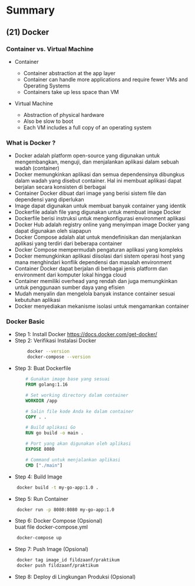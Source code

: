 # Summary

## (21) Docker


### Container vs. Virtual Machine 
- Container
    - Container abstraction at the app layer
    - Container can handle more applications and require fewer VMs and Operating Systems
    - Containers take up less space than VM

- Virtual Machine
    - Abstraction of physical hardware
    - Also be slow to boot
    - Each VM includes a full copy of an operating system

### What is Docker ?
- Docker adalah platform open-source yang digunakan untuk mengembangkan, menguji, dan menjalankan aplikasi dalam sebuah wadah (container)
- Docker memungkinkan aplikasi dan semua dependensinya dibungkus dalam wadah yang disebut container. Hal ini membuat aplikasi dapat berjalan secara konsisten di berbagai
- Container Docker dibuat dari image yang berisi sistem file dan dependensi yang diperlukan
- Image dapat digunakan untuk membuat banyak container yang identik
- Dockerfile adalah file yang digunakan untuk membuat image Docker
- Dockerfile berisi instruksi untuk mengkonfigurasi environment aplikasi
- Docker Hub adalah registry online yang menyimpan image Docker yang dapat digunakan oleh siapapun
- Docker Compose adalah alat untuk mendefinisikan dan menjalankan aplikasi yang terdiri dari beberapa container
- Docker Compose mempermudah pengaturan aplikasi yang kompleks
- Docker memungkinkan aplikasi diisolasi dari sistem operasi host yang mana menghindari konflik dependensi dan masalah environment
- Container Docker dapat berjalan di berbagai jenis platform dan environment dari komputer lokal hingga cloud
- Container memiliki overhead yang rendah dan juga memungkinkan untuk penggunaan sumber daya yang efisien
- Mudah menyalin dan mengelola banyak instance container sesuai kebutuhan aplikasi
- Docker menyediakan mekanisme isolasi untuk mengamankan container

### Docker Basic
- Step 1: Install Docker https://docs.docker.com/get-docker/
- Step 2: Verifikasi Instalasi Docker <br>
```bash
        docker --version
        docker-compose --version
```
- Step 3: Buat Dockerfile <br>
    ```Dockerfile
        # Gunakan image base yang sesuai
        FROM golang:1.16

        # Set working directory dalam container
        WORKDIR /app

        # Salin file kode Anda ke dalam container
        COPY . .

        # Build aplikasi Go
        RUN go build -o main .

        # Port yang akan digunakan oleh aplikasi
        EXPOSE 8080

        # Command untuk menjalankan aplikasi
        CMD ["./main"]
    ```
- Step 4: Build Image <br>
```bash
    docker build -t my-go-app:1.0 .
```
- Step 5: Run Container <br>
```bash
    docker run -p 8080:8080 my-go-app:1.0

```
- Step 6: Docker Compose (Opsional) <br>
buat file docker-compose.yml
```bash
    docker-compose up
```
- Step 7: Push Image (Opsional) <br>
```bash
    docker tag image_id fildzaanf/praktikum
    docker push fildzaanf/praktikum
```
- Step 8: Deploy di Lingkungan Produksi (Opsional)